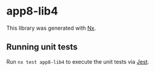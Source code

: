 # app8-lib4

This library was generated with [Nx](https://nx.dev).

## Running unit tests

Run `nx test app8-lib4` to execute the unit tests via [Jest](https://jestjs.io).
